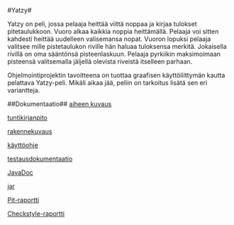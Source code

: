 #Yatzy#

Yatzy on peli, jossa pelaaja heittää viittä noppaa ja kirjaa tulokset pitetaulukkoon. Vuoro alkaa kaikkia noppia heittämällä. Pelaaja voi sitten kahdesti heittää uudelleen valisemansa nopat. Vuoron lopuksi pelaaja valitsee mille pistetaulukon riville hän haluaa tuloksensa merkitä. Jokaisella rivillä on oma sääntönsä pisteenlaskuun. Pelaaja pyrkiikin maksimoimaan pisteensä valitsemalla jäljellä olevista riveistä itselleen parhaan.

Ohjelmointiprojektin tavoitteena on tuottaa graafisen käyttöliittymän kautta pelattava Yatzy-peli. Mikäli aikaa jää, peliin on tarkoitus lisätä sen eri variantteja.

##Dokumentaatio##
[aiheen kuvaus](dokumentaatio/aiheenKuvausJaRakenne.md)

[tuntikirjanpito](dokumentaatio/tuntikirjanpito.md)

[rakennekuvaus](/dokumentaatio/rakennekuvaus.md)

[käyttöohje](/dokumentaatio/käyttöohjeet.md)

[testausdokumentaatio](/dokumentaatio/testausdokumentti.md)

[JavaDoc](https://htmlpreview.github.io/?https://github.com/iirekola/Yatzy/blob/master/dokumentaatio/checkstyle-raportti/site/apidocs/index.html)

[jar](/yatzy/yatzy-1.0-SNAPSHOT.jar)

[Pit-raportti](https://htmlpreview.github.io/?https://github.com/iirekola/Yatzy/blob/master/dokumentaatio/pit-raportti/201610191443/index.html)

[Checkstyle-raportti](https://htmlpreview.github.io/?https://github.com/iirekola/Yatzy/blob/master/dokumentaatio/checkstyle-raportti/site/checkstyle.html)
